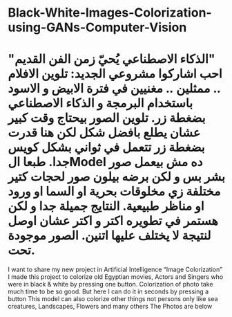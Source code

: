 # Black-White-Images-Colorization-using-GANs-Computer-Vision

"الذكاء الاصطناعي يُحيّ زمن الفن القديم"
‎احب اشاركوا مشروعي الجديد:
 تلوين الافلام .. ممثلين .. مغنيين في فترة الابيض و الاسود باستخدام البرمجة و الذكاء الاصطناعي بضغطة زر. تلوين الصور بيحتاج وقت كبير عشان يطلع بافضل شكل لكن هنا قدرت بضغطة زر تتعمل في ثواني بشكل كويس جدا.
طبعا الModel ده مش بيعمل صور بشر بس و لكن برضه بيلون صور لحجات كتير مختلفة زي مخلوقات بحرية او السما او ورود او مناظر طبيعية.
النتايج جميلة جدا و لكن هستمر في تطويره اكتر و اكتر عشان اوصل لنتيجة لا يختلف عليها اتنين.
الصور موجودة تحت.
==========================================
I want to share my new project in Artificial Intelligence “Image Colorization”
I made this project to colorize old Egyptian movies, Actors and Singers who were in black & white by pressing one button. 
Colorization of photo take much time to be so good. But here I can 
do it in seconds by pressing a button
This model can also colorize other things not persons only like sea creatures, Landscapes, Flowers and many others
The Photos are below
